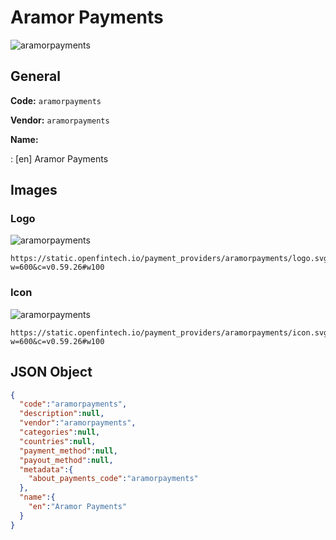 
# Aramor Payments 
![aramorpayments](https://static.openfintech.io/payment_providers/aramorpayments/logo.svg?w=600&c=v0.59.26#w100)  

## General 
 
**Code:** `aramorpayments`  
 
**Vendor:** `aramorpayments`  
 
**Name:**  
 
:	[en] Aramor Payments  

## Images 

### Logo 
 
![aramorpayments](https://static.openfintech.io/payment_providers/aramorpayments/logo.svg?w=600&c=v0.59.26#w100)  

```
https://static.openfintech.io/payment_providers/aramorpayments/logo.svg?w=600&c=v0.59.26#w100
```  

### Icon 
 
![aramorpayments](https://static.openfintech.io/payment_providers/aramorpayments/icon.svg?w=600&c=v0.59.26#w100)  

```
https://static.openfintech.io/payment_providers/aramorpayments/icon.svg?w=600&c=v0.59.26#w100
```  

## JSON Object 

```json
{
  "code":"aramorpayments",
  "description":null,
  "vendor":"aramorpayments",
  "categories":null,
  "countries":null,
  "payment_method":null,
  "payout_method":null,
  "metadata":{
    "about_payments_code":"aramorpayments"
  },
  "name":{
    "en":"Aramor Payments"
  }
}
```  
